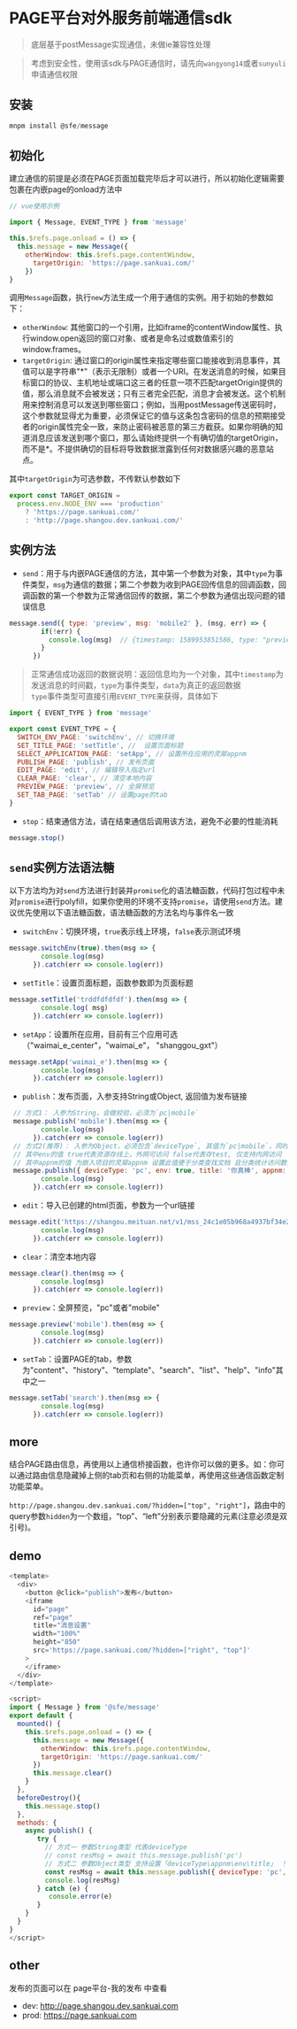 <!--
 * @Author: chenwen11
 * @Date: 2020-06-27 17:15:24
 * @LastEditTime: 2020-06-30 14:15:44
 * @Description: 
--> 
# PAGE平台对外服务前端通信sdk

> 底层基于postMessage实现通信，未做ie兼容性处理

> 考虑到安全性，使用该sdk与PAGE通信时，请先向`wangyong14`或者`sunyuli`申请通信权限

## 安装
```javascript
mnpm install @sfe/message
```

## 初始化
建立通信的前提是必须在PAGE页面加载完毕后才可以进行，所以初始化逻辑需要包裹在内嵌page的onload方法中
```js
// vue使用示例

import { Message, EVENT_TYPE } from 'message'

this.$refs.page.onload = () => {
  this.message = new Message({
    otherWindow: this.$refs.page.contentWindow,
      targetOrigin: 'https://page.sankuai.com/'
    })
}
```
调用`Message`函数，执行`new`方法生成一个用于通信的实例。用于初始的参数如下：  
- `otherWindow`: 其他窗口的一个引用，比如iframe的contentWindow属性、执行window.open返回的窗口对象、或者是命名过或数值索引的window.frames。
- `targetOrigin`: 通过窗口的origin属性来指定哪些窗口能接收到消息事件，其值可以是字符串"\*"（表示无限制）或者一个URI。在发送消息的时候，如果目标窗口的协议、主机地址或端口这三者的任意一项不匹配targetOrigin提供的值，那么消息就不会被发送；只有三者完全匹配，消息才会被发送。这个机制用来控制消息可以发送到哪些窗口；例如，当用postMessage传送密码时，这个参数就显得尤为重要，必须保证它的值与这条包含密码的信息的预期接受者的origin属性完全一致，来防止密码被恶意的第三方截获。如果你明确的知道消息应该发送到哪个窗口，那么请始终提供一个有确切值的targetOrigin，而不是*。不提供确切的目标将导致数据泄露到任何对数据感兴趣的恶意站点。  

其中`targetOrigin`为可选参数，不传默认参数如下
```js
export const TARGET_ORIGIN =
  process.env.NODE_ENV === 'production'
    ? 'https://page.sankuai.com/'
    : 'http://page.shangou.dev.sankuai.com/'
```
## 实例方法

- `send`：用于与内嵌PAGE通信的方法，其中第一个参数为对象，其中`type`为事件类型，`msg`为通信的数据；第二个参数为收到PAGE回传信息的回调函数，回调函数的第一个参数为正常通信回传的数据，第二个参数为通信出现问题的错误信息
```js
message.send({ type: 'preview', msg: 'mobile2' }, (msg, err) => {
        if(!err) {
          console.log(msg)  // {timestamp: 1589953851586, type: "preview", data: "success"}
        }
      })
```
> 正常通信成功返回的数据说明：返回信息均为一个对象，其中`timestamp`为发送消息的时间戳，`type`为事件类型，`data`为真正的返回数据  
> `type`事件类型可直接引用`EVENT_TYPE`来获得，具体如下
```js
import { EVENT_TYPE } from 'message'

export const EVENT_TYPE = {
  SWITCH_ENV_PAGE: 'switchEnv', // 切换环境
  SET_TITLE_PAGE: 'setTitle', //  设置页面标题
  SELECT_APPLICATION_PAGE: 'setApp', // 设置所在应用的灵犀appnm
  PUBLISH_PAGE: 'publish', // 发布页面
  EDIT_PAGE: 'edit', // 编辑导入指定url
  CLEAR_PAGE: 'clear', // 清空本地内容
  PREVIEW_PAGE: 'preview', // 全屏预览
  SET_TAB_PAGE: 'setTab' // 设置page的tab
} 
```

- `stop`：结束通信方法，请在结束通信后调用该方法，避免不必要的性能消耗
```js
message.stop()
```

## `send`实例方法语法糖
以下方法均为对`send`方法进行封装并`promise`化的语法糖函数，代码打包过程中未对`promise`进行polyfill，如果你使用的环境不支持`promise`，请使用`send`方法。建议优先使用以下语法糖函数，语法糖函数的方法名均与事件名一致

- `switchEnv`：切换环境，`true`表示线上环境，`false`表示测试环境
```js
message.switchEnv(true).then(msg => {
        console.log(msg)
      }).catch(err => console.log(err))
```

- `setTitle`：设置页面标题，函数参数即为页面标题
```js
message.setTitle('trddfdfdfdf').then(msg => {
        console.log( msg)
      }).catch(err => console.log(err))
```

- `setApp`：设置所在应用，目前有三个应用可选（"waimai_e_center"，"waimai_e"， "shanggou_gxt"）
```js
message.setApp('waimai_e').then(msg => {
        console.log(msg)
      }).catch(err => console.log(err))
```

- `publish`：发布页面，入参支持String或Object, 返回值为发布链接
```js
 // 方式1： 入参为String，会做校验，必须为`pc|mobile`
 message.publish('mobile').then(msg => {
        console.log(msg)
      }).catch(err => console.log(err))
 // 方式2(推荐)： 入参为Object，必须包含`deviceType`, 其值为`pc|mobile`，同时支持其他参数`appnm|env|title`，都会做值的校验，校验不通过会在err信息中指明原因
 // 其中env的值 true代表资源存线上，外网可访问 false代表存test, 仅支持内网访问
 // 其中appnm的值 为嵌入项目的灵犀appnm 设置此值便于分类查找文档 且分类统计访问数据 若你要设置的值不在白名单内，请联系管理员
 message.publish({ deviceType: 'pc', env: true, title: '你真棒', appnm: 'waimai_e_center' }).then(msg => {
        console.log(msg)
      }).catch(err => console.log(err))
```

- `edit`：导入已创建的html页面，参数为一个url链接
```js
message.edit('https://shangou.meituan.net/v1/mss_24c1e05b968a4937bf34e2f4ff68639e/shangou-fe-maker-html/sg/html/2019-12-10/eb03537f58beb9deeea46e64cdcc021b1575958209146/index.html').then(msg => {
        console.log(msg)
      }).catch(err => console.log(err))
```

- `clear`：清空本地内容
```js
message.clear().then(msg => {
        console.log(msg)
      }).catch(err => console.log(err))
```

- `preview`：全屏预览，"pc"或者"mobile"
```js
message.preview('mobile').then(msg => {
        console.log(msg)
      }).catch(err => console.log(err))
```

- `setTab`：设置PAGE的tab，参数为"content"、"history"、"template"、"search"、"list"、"help"、"info"其中之一
```js
message.setTab('search').then(msg => {
        console.log(msg)
      }).catch(err => console.log(err))
```

## more
结合PAGE路由信息，再使用以上通信桥接函数，也许你可以做的更多。如：你可以通过路由信息隐藏掉上侧的tab页和右侧的功能菜单，再使用这些通信函数定制功能菜单。

`http://page.shangou.dev.sankuai.com/?hidden=["top", "right"]`，路由中的query参数`hidden`为一个数组，“top”、“left”分别表示要隐藏的元素(注意必须是双引号)。

## demo
```js
<template>
  <div>
    <button @click="publish">发布</button>
    <iframe
      id="page"
      ref="page"
      title="消息设置"
      width="100%"
      height="850"
      src='https://page.sankuai.com/?hidden=["right", "top"]'
    >
    </iframe>
  </div>
</template>

<script>
import { Message } from '@sfe/message'
export default {
  mounted() {
    this.$refs.page.onload = () => {
      this.message = new Message({
        otherWindow: this.$refs.page.contentWindow,
        targetOrigin: 'https://page.sankuai.com/'
      })
      this.message.clear()
    }
  },
  beforeDestroy(){
    this.message.stop()
  },
  methods: {
    async publish() {
       try {
         // 方式一 参数String类型 代表deviceType
         // const resMsg = await this.message.publish('pc')
         // 方式二 参数Object类型 支持设置「deviceType\appnm\env\title」 ！！推荐
         const resMsg = await this.message.publish({ deviceType: 'pc', env: true, title: '你真棒' })
         console.log(resMsg)   
       } catch (e) {
          console.error(e)
       }
    }
  }
}
</script>
```

## other
发布的页面可以在 page平台-我的发布 中查看
- dev: http://page.shangou.dev.sankuai.com
- prod: https://page.sankuai.com
